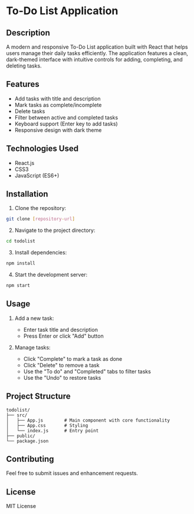 # To-Do List Application

## Description
A modern and responsive To-Do List application built with React that helps users manage their daily tasks efficiently. The application features a clean, dark-themed interface with intuitive controls for adding, completing, and deleting tasks.

## Features
- Add tasks with title and description
- Mark tasks as complete/incomplete
- Delete tasks
- Filter between active and completed tasks
- Keyboard support (Enter key to add tasks)
- Responsive design with dark theme

## Technologies Used
- React.js
- CSS3
- JavaScript (ES6+)

## Installation

1. Clone the repository:
```bash
git clone [repository-url]
```

2. Navigate to the project directory:
```bash
cd todolist
```

3. Install dependencies:
```bash
npm install
```

4. Start the development server:
```bash
npm start
```

## Usage
1. Add a new task:
   - Enter task title and description
   - Press Enter or click "Add" button

2. Manage tasks:
   - Click "Complete" to mark a task as done
   - Click "Delete" to remove a task
   - Use the "To do" and "Completed" tabs to filter tasks
   - Use the "Undo" to restore tasks
## Project Structure
```
todolist/
├── src/
│   ├── App.js        # Main component with core functionality
│   ├── App.css       # Styling
│   └── index.js      # Entry point
├── public/
└── package.json
```

## Contributing
Feel free to submit issues and enhancement requests.

## License
MIT License
